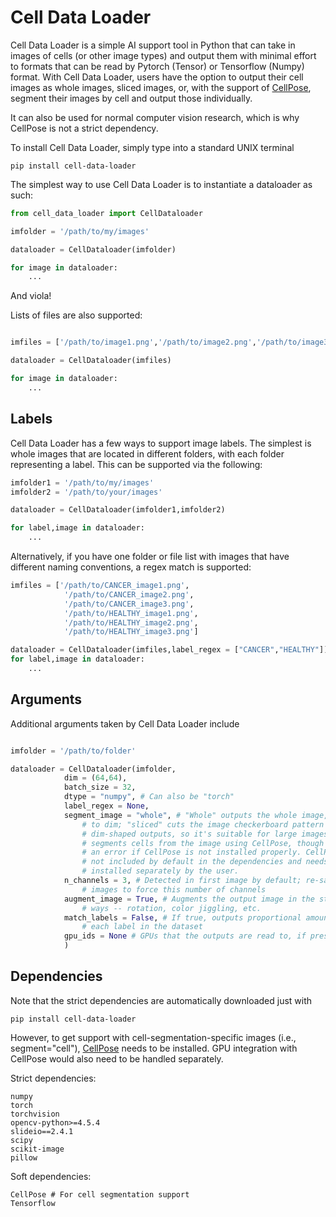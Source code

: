 Cell Data Loader
================

Cell Data Loader is a simple AI support tool in Python that can take in images of cells (or other image types) and output them with minimal effort to formats that can be read by Pytorch (Tensor) or Tensorflow (Numpy) format. With Cell Data Loader, users have the option to output their cell images as whole images, sliced images, or, with the support of [CellPose](https://github.com/MouseLand/cellpose), segment their images by cell and output those individually.

It can also be used for normal computer vision research, which is why CellPose is not a strict dependency.

To install Cell Data Loader, simply type into a standard UNIX terminal

    pip install cell-data-loader

The simplest way to use Cell Data Loader is to instantiate a dataloader as such:

~~~python
from cell_data_loader import CellDataloader

imfolder = '/path/to/my/images'

dataloader = CellDataloader(imfolder)

for image in dataloader:
	...
~~~

And viola!

Lists of files are also supported:

~~~python

imfiles = ['/path/to/image1.png','/path/to/image2.png','/path/to/image3.png']

dataloader = CellDataloader(imfiles)

for image in dataloader:
	...
~~~

Labels
------

Cell Data Loader has a few ways to support image labels. The simplest is whole images that are located in different folders, with each folder representing a label. This can be supported via the following:

~~~python
imfolder1 = '/path/to/my/images'
imfolder2 = '/path/to/your/images'

dataloader = CellDataloader(imfolder1,imfolder2)

for label,image in dataloader:
	...
~~~

Alternatively, if you have one folder or file list with images that have different naming conventions, a regex match is supported:

~~~python
imfiles = ['/path/to/CANCER_image1.png',
			'/path/to/CANCER_image2.png',
			'/path/to/CANCER_image3.png',
			'/path/to/HEALTHY_image1.png',
			'/path/to/HEALTHY_image2.png',
			'/path/to/HEALTHY_image3.png']

dataloader = CellDataloader(imfiles,label_regex = ["CANCER","HEALTHY"])
for label,image in dataloader:
	...
~~~


Arguments
---------

Additional arguments taken by Cell Data Loader include

~~~python

imfolder = '/path/to/folder'

dataloader = CellDataloader(imfolder,
			dim = (64,64),
			batch_size = 32,
			dtype = "numpy", # Can also be "torch"
			label_regex = None,
			segment_image = "whole", # "Whole" outputs the whole image, resized
				# to dim; "sliced" cuts the image checkerboard pattern into
				# dim-shaped outputs, so it's suitable for large images; "cell"
				# segments cells from the image using CellPose, though it throws
				# an error if CellPose is not installed properly. CellPose is
				# not included by default in the dependencies and needs to be
				# installed separately by the user.
			n_channels = 3, # Detected in first image by default; re-samples all
				# images to force this number of channels
			augment_image = True, # Augments the output image in the standard
				# ways -- rotation, color jiggling, etc.
			match_labels = False, # If true, outputs proportional amounts of 
				# each label in the dataset
			gpu_ids = None # GPUs that the outputs are read to, if present.
			)
~~~


Dependencies
------------

Note that the strict dependencies are automatically downloaded just with

	pip install cell-data-loader

However, to get support with cell-segmentation-specific images (i.e., segment="cell"), [CellPose](https://github.com/MouseLand/cellpose) needs to be installed. GPU integration with CellPose would also need to be handled separately.

Strict dependencies:

	numpy
	torch
	torchvision
	opencv-python>=4.5.4
	slideio==2.4.1
	scipy
	scikit-image
	pillow

Soft dependencies:

	CellPose # For cell segmentation support
	Tensorflow

